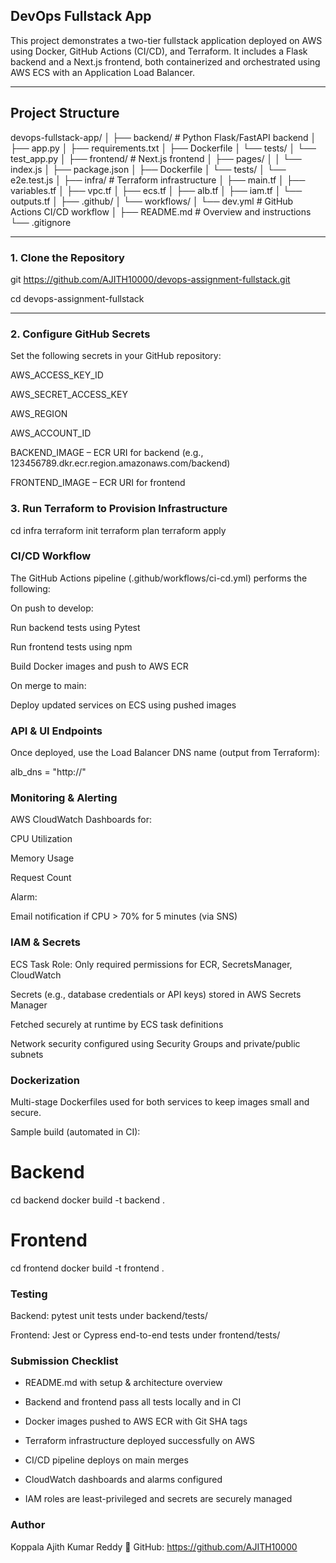 ## DevOps Fullstack App

This project demonstrates a two-tier fullstack application deployed on AWS using Docker, GitHub Actions (CI/CD), and Terraform. It includes a Flask backend and a Next.js frontend, both containerized and orchestrated using AWS ECS with an Application Load Balancer.

---

##  Project Structure 

devops-fullstack-app/
│
├── backend/                  # Python Flask/FastAPI backend
│   ├── app.py
│   ├── requirements.txt
│   ├── Dockerfile
│   └── tests/
│       └── test_app.py
│
├── frontend/                 # Next.js frontend
│   ├── pages/
│   │   └── index.js
│   ├── package.json
│   ├── Dockerfile
│   └── tests/
│       └── e2e.test.js
│
├── infra/                    # Terraform infrastructure
│   ├── main.tf
│   ├── variables.tf
│   ├── vpc.tf
│   ├── ecs.tf
│   ├── alb.tf
│   ├── iam.tf
│   └── outputs.tf
│
├── .github/
│   └── workflows/
│       └── dev.yml          # GitHub Actions CI/CD workflow
│
├── README.md                 # Overview and instructions
└── .gitignore

---
###  1. Clone the Repository

git https://github.com/AJITH10000/devops-assignment-fullstack.git

cd devops-assignment-fullstack

---
### 2. Configure GitHub Secrets
Set the following secrets in your GitHub repository:

AWS_ACCESS_KEY_ID

AWS_SECRET_ACCESS_KEY

AWS_REGION

AWS_ACCOUNT_ID

BACKEND_IMAGE – ECR URI for backend (e.g., 123456789.dkr.ecr.region.amazonaws.com/backend)

FRONTEND_IMAGE – ECR URI for frontend

### 3. Run Terraform to Provision Infrastructure
cd infra
terraform init
terraform plan
terraform apply

### CI/CD Workflow

The GitHub Actions pipeline (.github/workflows/ci-cd.yml) performs the following:

On push to develop:

Run backend tests using Pytest

Run frontend tests using npm

Build Docker images and push to AWS ECR

On merge to main:

Deploy updated services on ECS using pushed images

### API & UI Endpoints

Once deployed, use the Load Balancer DNS name (output from Terraform):

alb_dns = "http://<alb-dns-name>"


### Monitoring & Alerting
AWS CloudWatch Dashboards for:

CPU Utilization

Memory Usage

Request Count

Alarm:

Email notification if CPU > 70% for 5 minutes (via SNS)

### IAM & Secrets

ECS Task Role: Only required permissions for ECR, SecretsManager, CloudWatch

Secrets (e.g., database credentials or API keys) stored in AWS Secrets Manager

Fetched securely at runtime by ECS task definitions

Network security configured using Security Groups and private/public subnets

### Dockerization

Multi-stage Dockerfiles used for both services to keep images small and secure.

Sample build (automated in CI):
# Backend
cd backend
docker build -t backend .
# Frontend
cd frontend
docker build -t frontend .

### Testing
Backend: pytest unit tests under backend/tests/

Frontend: Jest or Cypress end-to-end tests under frontend/tests/

### Submission Checklist 

- README.md with setup & architecture overview

- Backend and frontend pass all tests locally and in CI

- Docker images pushed to AWS ECR with Git SHA tags

- Terraform infrastructure deployed successfully on AWS

- CI/CD pipeline deploys on main merges

- CloudWatch dashboards and alarms configured

- IAM roles are least-privileged and secrets are securely managed



###  Author
 Koppala Ajith Kumar Reddy
🔗 GitHub: https://github.com/AJITH10000

